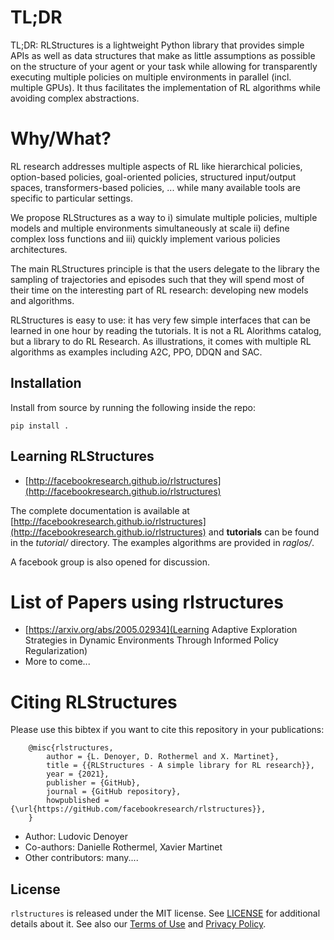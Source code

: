 # TL;DR

TL;DR: RLStructures is a lightweight Python library that provides simple APIs as well as data structures that make as little assumptions as possible on the structure of your agent or your task while allowing for transparently executing multiple policies on multiple environments in parallel (incl. multiple GPUs). It thus facilitates the implementation of RL algorithms while avoiding complex abstractions.

# Why/What?

RL research addresses multiple aspects of RL like hierarchical policies, option-based policies, goal-oriented policies, structured input/output spaces, transformers-based policies, ... while many available tools are specific to particular settings.

We propose RLStructures as a way to i) simulate multiple policies, multiple models and multiple environments simultaneously at scale ii) define complex loss functions and iii) quickly implement various policies architectures.

The main RLStructures principle is that the users delegate to the library the sampling of trajectories and episodes such that they will spend most of their time on the interesting part of RL research: developing new models and algorithms.

RLStructures is easy to use: it has very few simple interfaces that can be learned in one hour by reading the tutorials. It is not a RL Alorithms catalog, but a library to do RL Research. As illustrations, it comes with multiple RL algorithms as examples including A2C, PPO, DDQN and SAC.

## Installation

Install from source by running the following inside the repo:
```
pip install .
```

## Learning RLStructures

* [http://facebookresearch.github.io/rlstructures](http://facebookresearch.github.io/rlstructures)

The complete documentation is available at [http://facebookresearch.github.io/rlstructures](http://facebookresearch.github.io/rlstructures) and **tutorials** can be found in the *tutorial/* directory. The examples algorithms are provided in *raglos/*.

A facebook group is also opened for discussion.

# List of Papers using rlstructures

* [https://arxiv.org/abs/2005.02934](Learning Adaptive Exploration Strategies in Dynamic Environments Through Informed Policy Regularization)
* More to come...


# Citing RLStructures

Please use this bibtex if you want to cite this repository in your publications:

```
    @misc{rlstructures,
        author = {L. Denoyer, D. Rothermel and X. Martinet},
        title = {{RLStructures - A simple library for RL research}},
        year = {2021},
        publisher = {GitHub},
        journal = {GitHub repository},
        howpublished = {\url{https://gitHub.com/facebookresearch/rlstructures}},
    }

```

* Author: Ludovic Denoyer
* Co-authors: Danielle Rothermel, Xavier Martinet
* Other contributors: many....

## License

`rlstructures` is released under the MIT license. See [LICENSE](LICENSE) for additional details about it.
See also our [Terms of Use](https://opensource.facebook.com/legal/terms) and [Privacy Policy](https://opensource.facebook.com/legal/privacy).
